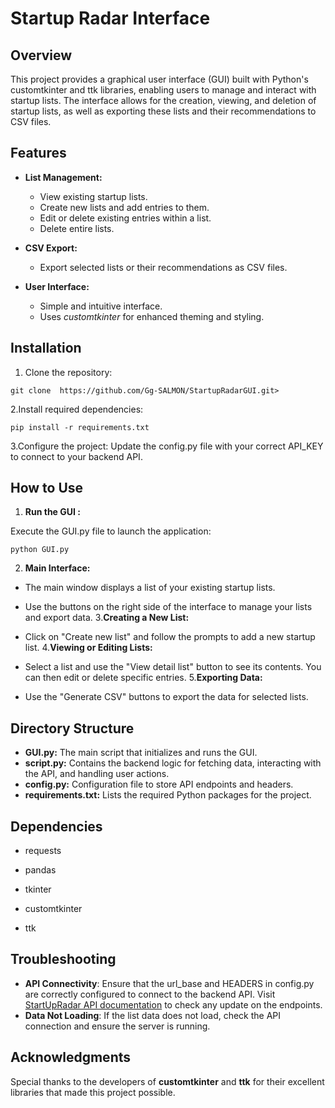 # Startup Radar Interface
## Overview
This project provides a graphical user interface (GUI) built with Python's customtkinter and ttk libraries, enabling users to manage and interact with startup lists. The interface allows for the creation, viewing, and deletion of startup lists, as well as exporting these lists and their recommendations to CSV files.

## Features
- **List Management:**

   + View existing startup lists.
   + Create new lists and add entries to them.
   + Edit or delete existing entries within a list.
   + Delete entire lists.
- **CSV Export:**

   - Export selected lists or their recommendations as CSV files.
- **User Interface:**

   - Simple and intuitive interface.
   - Uses *customtkinter* for enhanced theming and styling.
  
## Installation
1. Clone the repository:

`git clone  https://github.com/Gg-SALMON/StartupRadarGUI.git>`

2.Install required dependencies:

`pip install -r requirements.txt`

3.Configure the project:
Update the config.py file with your correct API_KEY to connect to your backend API.

## How to Use
1. **Run the GUI :**
    
Execute the GUI.py file to launch the application:

`python GUI.py`

2. **Main Interface:**
- The main window displays a list of your existing startup lists.
- Use the buttons on the right side of the interface to manage your lists and export data.
3.**Creating a New List:**

- Click on "Create new list" and follow the prompts to add a new startup list.
4.**Viewing or Editing Lists:**

- Select a list and use the "View detail list" button to see its contents. You can then edit or delete specific entries.
5.**Exporting Data:**

- Use the "Generate CSV" buttons to export the data for selected lists.
## Directory Structure
- **GUI.py:** The main script that initializes and runs the GUI.
- **script.py:** Contains the backend logic for fetching data, interacting with the API, and handling user actions.
- **config.py:** Configuration file to store API endpoints and headers.
- **requirements.txt:** Lists the required Python packages for the project.
## Dependencies
- requests

- pandas

- tkinter

- customtkinter

- ttk

## Troubleshooting
- **API Connectivity**: Ensure that the url_base and HEADERS in config.py are correctly configured to connect to the backend API. Visit [StartUpRadar API documentation](https://api.startupradar.co/docs#/lists/) to check any update on the endpoints.
- **Data Not Loading**: If the list data does not load, check the API connection and ensure the server is running.

## Acknowledgments
Special thanks to the developers of **customtkinter** and **ttk** for their excellent libraries that made this project possible.
